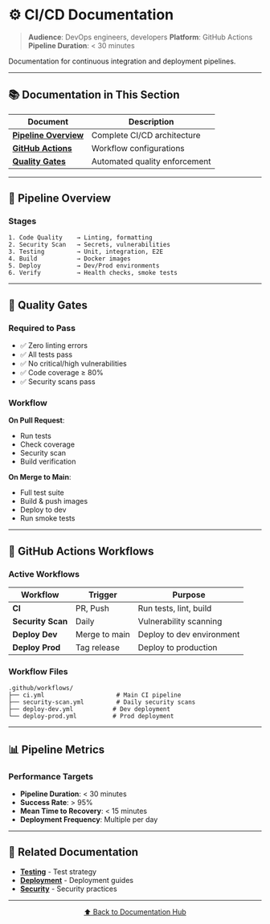 # ⚙️ CI/CD Documentation

> **Audience**: DevOps engineers, developers
> **Platform**: GitHub Actions
> **Pipeline Duration**: < 30 minutes

Documentation for continuous integration and deployment pipelines.

---

## 📚 Documentation in This Section

| Document | Description |
|----------|-------------|
| **[Pipeline Overview](pipeline.md)** | Complete CI/CD architecture |
| **[GitHub Actions](github-actions.md)** | Workflow configurations |
| **[Quality Gates](quality-gates.md)** | Automated quality enforcement |

---

## 🎯 Pipeline Overview

### Stages

```
1. Code Quality    → Linting, formatting
2. Security Scan   → Secrets, vulnerabilities
3. Testing         → Unit, integration, E2E
4. Build           → Docker images
5. Deploy          → Dev/Prod environments
6. Verify          → Health checks, smoke tests
```

---

## 🚦 Quality Gates

### Required to Pass

- ✅ Zero linting errors
- ✅ All tests pass
- ✅ No critical/high vulnerabilities
- ✅ Code coverage ≥ 80%
- ✅ Security scans pass

### Workflow

**On Pull Request**:
- Run tests
- Check coverage
- Security scan
- Build verification

**On Merge to Main**:
- Full test suite
- Build & push images
- Deploy to dev
- Run smoke tests

---

## 🔧 GitHub Actions Workflows

### Active Workflows

| Workflow | Trigger | Purpose |
|----------|---------|---------|
| **CI** | PR, Push | Run tests, lint, build |
| **Security Scan** | Daily | Vulnerability scanning |
| **Deploy Dev** | Merge to main | Deploy to dev environment |
| **Deploy Prod** | Tag release | Deploy to production |

### Workflow Files

```
.github/workflows/
├── ci.yml                    # Main CI pipeline
├── security-scan.yml         # Daily security scans
├── deploy-dev.yml           # Dev deployment
└── deploy-prod.yml          # Prod deployment
```

---

## 📊 Pipeline Metrics

### Performance Targets

- **Pipeline Duration**: < 30 minutes
- **Success Rate**: > 95%
- **Mean Time to Recovery**: < 15 minutes
- **Deployment Frequency**: Multiple per day

---

## 📖 Related Documentation

- **[Testing](../04-testing/)** - Test strategy
- **[Deployment](../05-deployment/)** - Deployment guides
- **[Security](../06-security/)** - Security practices

---

<div align="center">

[⬆ Back to Documentation Hub](../README.md)

</div>

